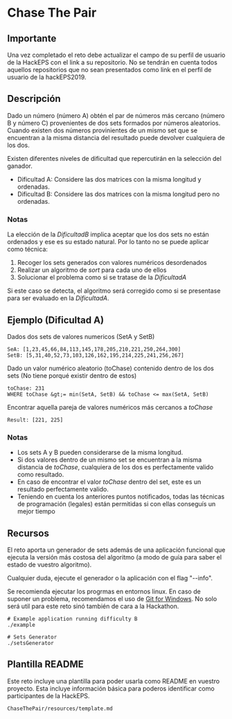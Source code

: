 # Chase The Pair

## Importante

Una vez completado el reto debe actualizar el campo de su perfil de usuario de la HackEPS con el link a su repositorio. No se tendrán en cuenta todos aquellos repositorios que no sean presentados como link en el perfil de usuario de la hackEPS2019.

## Descripción

Dado un número (número A) obtén el par de números más cercano (número B y número C) provenientes de dos sets formados por números aleatorios. Cuando existen dos números provinientes de un mismo set que se encuentran a la misma distancia del resultado puede devolver cualquiera de los dos. 

Existen diferentes niveles de dificultad que repercutirán en la selección del ganador.  
- Dificultad A: Considere las dos matrices con la misma longitud y ordenadas.  
- Dificultad B: Considere las dos matrices con la misma longitud pero no ordenadas.

### Notas
La elección de la _DificultadB_ implica aceptar que los dos sets no están ordenados y ese es su estado natural. Por lo tanto no se puede aplicar como técnica:
1. Recoger los sets generados con valores numéricos desordenados
2. Realizar un algoritmo de _sort_ para cada uno de ellos
3. Solucionar el problema como si se tratase de la _DificultadA_

Si este caso se detecta, el algoritmo será corregido como si se presentase para ser evaluado en la _DificultadA_.

## Ejemplo (Dificultad A)
Dados dos sets de valores numericos (SetA y SetB)

    SeA: [1,23,45,66,84,113,145,178,205,210,221,250,264,300]
    SetB: [5,31,40,52,73,103,126,162,195,214,225,241,256,267]

Dado un valor numérico aleatorio (toChase) contenido dentro de los dos sets (No tiene porqué existir dentro de estos)

    toChase: 231
    WHERE toChase &gt;= min(SetA, SetB) && toChase <= max(SetA, SetB)

Encontrar aquella pareja de valores numéricos más cercanos a _toChase_

    Result: [221, 225]

### Notas
- Los sets A y B pueden considerarse de la misma longitud.
- Si dos valores dentro de un mismo set se encuentran a la misma distancia de _toChase_, cualquiera de los dos es perfectamente valido como resultado.
- En caso de encontrar el valor _toChase_ dentro del set, este es un resultado perfectamente valido.
- Teniendo en cuenta los anteriores puntos notificados, todas las técnicas de programación (legales) están permitidas si con ellas conseguís un mejor tiempo

## Recursos
El reto aporta un generador de sets además de una aplicación funcional que ejecuta la versión más costosa del algoritmo (a modo de guía para saber el estado de vuestro algoritmo). 

Cualquier duda, ejecute el generador o la aplicación con el flag "--info".

Se recomienda ejecutar los progrmas en entornos linux. En caso de suponer un problema, recomendamos el uso de [Git for Windows](https://gitforwindows.org/). No solo será util para este reto sinó también de cara a la Hackathon.

    # Example application running difficulty B
    ./example

    # Sets Generator
    ./setsGenerator

## Plantilla README
Este reto incluye una plantilla para poder usarla como README en vuestro proyecto. Esta incluye información básica para poderos identificar como participantes de la HackEPS.

    ChaseThePair/resources/template.md